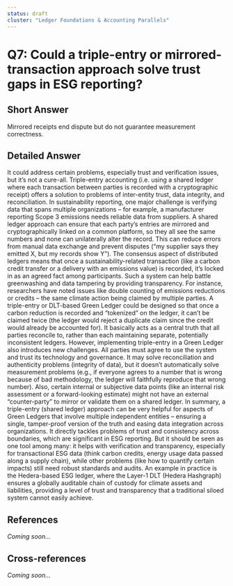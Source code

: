 ```yaml
---
status: draft
cluster: "Ledger Foundations & Accounting Parallels"
---
```


# Q7: Could a triple-entry or mirrored-transaction approach solve trust gaps in ESG reporting?

## Short Answer

Mirrored receipts end dispute but do not guarantee measurement correctness.

## Detailed Answer

It could address certain problems, especially trust and verification issues, but it’s not a cure-all. Triple-entry accounting (i.e. using a shared ledger where each transaction between parties is recorded with a cryptographic receipt) offers a solution to problems of inter-entity trust, data integrity, and reconciliation. In sustainability reporting, one major challenge is verifying data that spans multiple organizations – for example, a manufacturer reporting Scope 3 emissions needs reliable data from suppliers. A shared ledger approach can ensure that each party’s entries are mirrored and cryptographically linked on a common platform, so they all see the same numbers and none can unilaterally alter the record. This can reduce errors from manual data exchange and prevent disputes (“my supplier says they emitted X, but my records show Y”). The consensus aspect of distributed ledgers means that once a sustainability-related transaction (like a carbon credit transfer or a delivery with an emissions value) is recorded, it’s locked in as an agreed fact among participants.
Such a system can help battle greenwashing and data tampering by providing transparency. For instance, researchers have noted issues like double counting of emissions reductions or credits – the same climate action being claimed by multiple parties. A triple-entry or DLT-based Green Ledger could be designed so that once a carbon reduction is recorded and “tokenized” on the ledger, it can’t be claimed twice (the ledger would reject a duplicate claim since the credit would already be accounted for). It basically acts as a central truth that all parties reconcile to, rather than each maintaining separate, potentially inconsistent ledgers.
However, implementing triple-entry in a Green Ledger also introduces new challenges. All parties must agree to use the system and trust its technology and governance. It may solve reconciliation and authenticity problems (integrity of data), but it doesn’t automatically solve measurement problems (e.g., if everyone agrees to a number that is wrong because of bad methodology, the ledger will faithfully reproduce that wrong number). Also, certain internal or subjective data points (like an internal risk assessment or a forward-looking estimate) might not have an external “counter-party” to mirror or validate them on a shared ledger.
In summary, a triple-entry (shared ledger) approach can be very helpful for aspects of Green Ledgers that involve multiple independent entities – ensuring a single, tamper-proof version of the truth and easing data integration across organizations. It directly tackles problems of trust and consistency across boundaries, which are significant in ESG reporting. But it should be seen as one tool among many: it helps with verification and transparency, especially for transactional ESG data (think carbon credits, energy usage data passed along a supply chain), while other problems (like how to quantify certain impacts) still need robust standards and audits. An example in practice is the Hedera-based ESG ledger, where the Layer-1 DLT (Hedera Hashgraph) ensures a globally auditable chain of custody for climate assets and liabilities, providing a level of trust and transparency that a traditional siloed system cannot easily achieve.

## References

*Coming soon...*

## Cross-references

*Coming soon...*